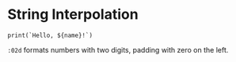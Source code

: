 # String Interpolation

```ez
print(`Hello, ${name}!`)
```

`:02d` formats numbers with two digits, padding with zero on the left.
